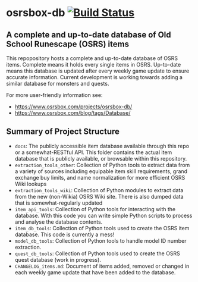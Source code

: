 # osrsbox-db [![Build Status](https://travis-ci.org/osrsbox/osrsbox-db.svg?branch=master)](https://travis-ci.org/osrsbox/osrsbox-db)

## A complete and up-to-date database of Old School Runescape (OSRS) items

This repopository hosts a complete and up-to-date database of OSRS items. Complete means it holds every single items in OSRS. Up-to-date means this database is updated after every weekly game update to ensure accurate information. Current development is working towards adding a similar database for monsters and quests.

For more user-friendly information see: 

- https://www.osrsbox.com/projects/osrsbox-db/
- https://www.osrsbox.com/blog/tags/Database/

## Summary of Project Structure

- `docs`: The publicly accessible item database available through this repo or a somewhat-RESTful API. This folder contains the actual item database that is publicly available, or browsable within this repository.
- `extraction_tools_other`: Collection of Python tools to extract data from a variety of sources including equipable item skill requirements, grand exchange buy limits, and name normalization for more efficient OSRS Wiki lookups
- `extraction_tools_wiki`: Collection of Python modules to extract data from the new (non-Wikia) OSRS Wiki site. There is also dumped data that is somewhat-regularly updated
- `item_api_tools`: Collection of Python tools for interacting with the database. With this code you can write simple Python scripts to process and analyse the database contents.
- `item_db_tools`: Collection of Python tools used to create the OSRS item database. This code is currently a mess!
- `model_db_tools`: Collection of Python tools to handle model ID number extraction.
- `quest_db_tools`: Collection of Python tools used to create the OSRS quest database (work in progress).
- `CHANGELOG_items.md`: Document of items added, removed or changed in each weekly game update that have been added to the database.
